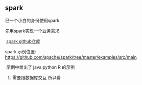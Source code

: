 ## spark

已一个小白的身份使用spark

先用spark实现一个业务需求

​    [spark github仓库](https://github.com/apache/spark)

   spark 示例位置: https://github.com/apache/spark/tree/master/examples/src/main

​    示例中给出了 java python  R 的示例

1. 需要跟数据库交互 所以看